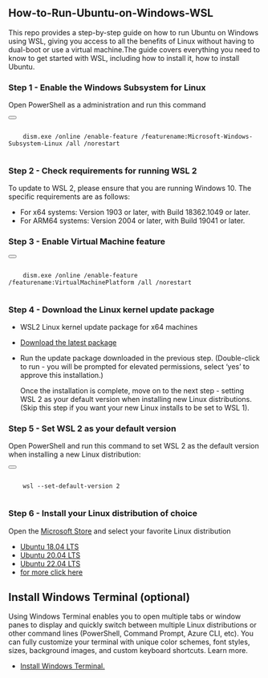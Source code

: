 ## How-to-Run-Ubuntu-on-Windows-WSL
This repo provides a step-by-step guide on how to run Ubuntu on Windows using WSL, giving you access to all the benefits of Linux without having to dual-boot or use a virtual machine.The guide covers everything you need to know to get started with WSL, including how to install it, how to install Ubuntu.

### Step 1 - Enable the Windows Subsystem for Linux

Open PowerShell as a administration and run this command 
<div class="copy-button">
    <button onclick="copyToClipboard(this)" title="Copy"></button>
    <pre><code>
    dism.exe /online /enable-feature /featurename:Microsoft-Windows-Subsystem-Linux /all /norestart
    </code></pre>
    <!--<script src="copy-button.js"></script>-->
</div>

### Step 2 - Check requirements for running WSL 2


To update to WSL 2, please ensure that you are running Windows 10. The specific requirements are as follows:

- For x64 systems: Version 1903 or later, with Build 18362.1049 or later.
- For ARM64 systems: Version 2004 or later, with Build 19041 or later.

  
### Step 3 - Enable Virtual Machine feature
<div class="copy-button">
    <button onclick="copyToClipboard(this)" title="Copy"></button>
    <pre><code>
    dism.exe /online /enable-feature /featurename:VirtualMachinePlatform /all /norestart
    </code></pre>
    <!--<script src="copy-button.js"></script>-->
</div>

### Step 4 - Download the Linux kernel update package

- WSL2 Linux kernel update package for x64 machines
- [Download the latest package](https://wslstorestorage.blob.core.windows.net/wslblob/wsl_update_x64.msi)
- Run the update package downloaded in the previous step. (Double-click to run - you will be prompted for elevated permissions, select ‘yes’ to approve this installation.)

  Once the installation is complete, move on to the next step - setting WSL 2 as your default version when installing new Linux distributions. (Skip this step if you want your new Linux installs to be set to WSL 1).
### Step 5 - Set WSL 2 as your default version

Open PowerShell and run this command to set WSL 2 as the default version when installing a new Linux distribution:
<div class="copy-button">
    <button onclick="copyToClipboard(this)" title="Copy"></button>
    <pre><code>
    wsl --set-default-version 2
    </code></pre>
    <!--<script src="copy-button.js"></script>-->
</div>

### Step 6 - Install your Linux distribution of choice

Open the [Microsoft Store](https://aka.ms/wslstore) and select your favorite Linux distribution

- [Ubuntu 18.04 LTS](https://www.microsoft.com/store/apps/9N9TNGVNDL3Q)
- [Ubuntu 20.04 LTS](https://www.microsoft.com/store/apps/9n6svws3rx71)
- [Ubuntu 22.04 LTS](https://www.microsoft.com/store/apps/9PN20MSR04DW)
- [for more click here](https://aka.ms/wslstore)

## Install Windows Terminal (optional)

Using Windows Terminal enables you to open multiple tabs or window panes to display and quickly switch between multiple Linux distributions or other command lines (PowerShell, Command Prompt, Azure CLI, etc). You can fully customize your terminal with unique color schemes, font styles, sizes, background images, and custom keyboard shortcuts. Learn more.

- [Install Windows Terminal.](https://learn.microsoft.com/en-us/windows/terminal/get-started)
